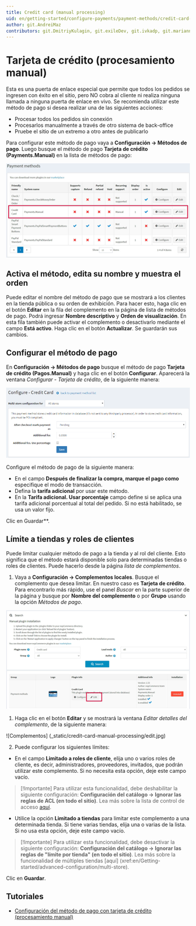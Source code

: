 ```yaml
---
title: Credit card (manual processing)
uid: en/getting-started/configure-payments/payment-methods/credit-card-manual-processing
author: git.AndreiMaz
contributors: git.DmitriyKulagin, git.exileDev, git.ivkadp, git.mariannk
---
```


# Tarjeta de crédito (procesamiento manual)

Esta es una puerta de enlace especial que permite que todos los pedidos se ingresen con éxito en el sitio, pero NO cobra al cliente ni realiza ninguna llamada a ninguna puerta de enlace en vivo. Se recomienda utilizar este método de pago si desea realizar una de las siguientes acciones:

* Procesar todos los pedidos sin conexión
* Procesarlos manualmente a través de otro sistema de back-office
* Pruebe el sitio de un extremo a otro antes de publicarlo

Para configurar este método de pago vaya a **Configuración → Métodos de pago**. Luego busque el método de pago **Tarjeta de crédito (Payments.Manual)** en la lista de métodos de pago:

![Lista](_static/credit-card-manual-processing/list.jpg)

## Activa el método, edita su nombre y muestra el orden

Puede editar el nombre del método de pago que se mostrará a los clientes en la tienda pública o su orden de exhibición. Para hacer esto, haga clic en el botón **Editar** en la fila del complemento en la página de lista de métodos de pago. Podrá ingresar **Nombre descriptivo** y **Orden de visualización**. En esta fila también puede activar el complemento o desactivarlo mediante el campo **Está activo**. Haga clic en el botón **Actualizar**. Se guardarán sus cambios.

## Configurar el método de pago

En **Configuración → Métodos de pago** busque el método de pago **Tarjeta de crédito (Pagos.Manual)** y haga clic en el botón **Configurar**. Aparecerá la ventana *Configurar - Tarjeta de crédito*, de la siguiente manera:

![procesamiento-manual](_static/credit-card-manual-processing/manualprocessing.png)

Configure el método de pago de la siguiente manera:

* En el campo **Después de finalizar la compra, marque el pago como** especifique el modo de transacción.
* Defina la **tarifa adicional** por usar este método.
* En la **Tarifa adicional. Usar porcentaje** campo define si se aplica una tarifa adicional porcentual al total del pedido. Si no está habilitado, se usa un valor fijo.

Clic en Guardar**.

## Límite a tiendas y roles de clientes

Puede limitar cualquier método de pago a la tienda y al rol del cliente. Esto significa que el método estará disponible solo para determinadas tiendas o roles de clientes. Puede hacerlo desde la página *lista de complementos*.

1. Vaya a **Configuración → Complementos locales**. Busque el complemento que desea limitar. En nuestro caso es **Tarjeta de crédito**. Para encontrarlo más rápido, use el panel *Buscar* en la parte superior de la página y busque por **Nombre del complemento** o por **Grupo** usando la opción *Métodos de pago*.

![Complementos](_static/credit-card-manual-processing/plugin.jpg)

1. Haga clic en el botón **Editar** y se mostrará la ventana *Editar detalles del complemento*, de la siguiente manera:

![Complementos] (_static/credit-card-manual-processing/edit.jpg)

2. Puede configurar los siguientes límites:

* En el campo **Limitado a roles de cliente**, elija uno o varios roles de cliente, es decir, administradores, proveedores, invitados, que podrán utilizar este complemento. Si no necesita esta opción, deje este campo vacío.

> [!Importante]
> Para utilizar esta funcionalidad, debe deshabilitar la siguiente configuración: **Configuración del catálogo → Ignorar las reglas de ACL (en todo el sitio)**. Lea más sobre la lista de control de acceso [aquí](xref:en/running-your-store/customer-management/access-control-list).

* Utilice la opción **Limitado a tiendas** para limitar este complemento a una determinada tienda. Si tiene varias tiendas, elija una o varias de la lista. Si no usa esta opción, deje este campo vacío.

> [!Importante]
> Para utilizar esta funcionalidad, debe desactivar la siguiente configuración: **Configuración del catálogo → Ignorar las reglas de "límite por tienda" (en todo el sitio)**. Lea más sobre la funcionalidad de múltiples tiendas [aquí] (xref:en/Getting-started/advanced-configuration/multi-store).

Clic en **Guardar**.

## Tutoriales

* [Configuración del método de pago con tarjeta de crédito (procesamiento manual)](https://www.youtube.com/watch?v=dN2q27dKvUU)
